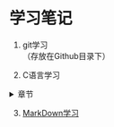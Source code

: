 # 学习笔记
1. git学习     
（存放在Github目录下）

2. C语言学习     
<details>
     <summary>章节</summary>
	 
     第1章  
	 第2章  
	 第3章  
	 第4章  
	 第5章  
	 第6章  
[第7章 C控制语句:分支和跳转](C/c_primer_plus07.md)  
	 第8章  
	 第9章  
	 第10章  
	 第11章  
	 第12章  
	 第13章  
	 第14章  
	 第15章  
	 第16章  
	 第17章  
 </details>

3. [MarkDown学习](Github/MarkDown学习笔记.md)

